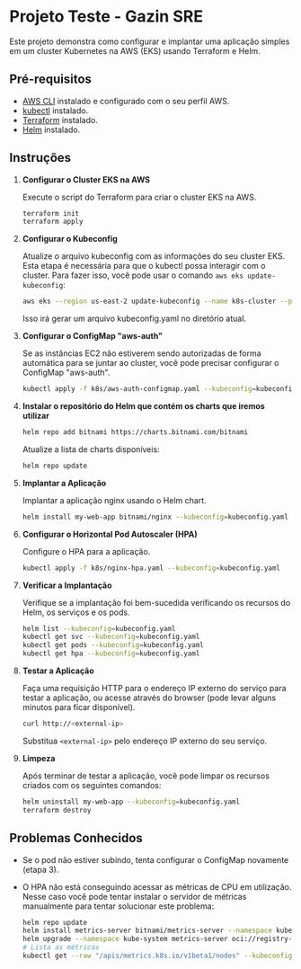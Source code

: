 # Projeto Teste - Gazin SRE

Este projeto demonstra como configurar e implantar uma aplicação simples em um cluster Kubernetes na AWS (EKS) usando Terraform e Helm.

## Pré-requisitos

- [AWS CLI](https://aws.amazon.com/cli/) instalado e configurado com o seu perfil AWS.
- [kubectl](https://kubernetes.io/docs/tasks/tools/install-kubectl/) instalado.
- [Terraform](https://learn.hashicorp.com/tutorials/terraform/install-cli) instalado.
- [Helm](https://helm.sh/docs/intro/install/) instalado.

## Instruções

1. **Configurar o Cluster EKS na AWS**

    Execute o script do Terraform para criar o cluster EKS na AWS.

    ```bash
    terraform init
    terraform apply
    ```

2. **Configurar o Kubeconfig**

    Atualize o arquivo kubeconfig com as informações do seu cluster EKS. Esta etapa é necessária para que o kubectl possa interagir com o cluster. Para fazer isso, você pode usar o comando `aws eks update-kubeconfig`:

    ```bash
    aws eks --region us-east-2 update-kubeconfig --name k8s-cluster --profile gazin --kubeconfig kubeconfig.yaml
    ```

    Isso irá gerar um arquivo kubeconfig.yaml no diretório atual.

3. **Configurar o ConfigMap "aws-auth"**

    Se as instâncias EC2 não estiverem sendo autorizadas de forma automática para se juntar ao cluster, você pode precisar configurar o ConfigMap "aws-auth".

    ```bash
    kubectl apply -f k8s/aws-auth-configmap.yaml --kubeconfig=kubeconfig.yaml
    ```

4. **Instalar o repositório do Helm que contém os charts que iremos utilizar**

    ```bash
    helm repo add bitnami https://charts.bitnami.com/bitnami
    ```

    Atualize a lista de charts disponíveis:

    ```bash
    helm repo update
    ```

5. **Implantar a Aplicação**

    Implantar a aplicação nginx usando o Helm chart.

    ```bash
    helm install my-web-app bitnami/nginx --kubeconfig=kubeconfig.yaml
    ```

6. **Configurar o Horizontal Pod Autoscaler (HPA)**

    Configure o HPA para a aplicação.

    ```bash
    kubectl apply -f k8s/nginx-hpa.yaml --kubeconfig=kubeconfig.yaml
    ```

7. **Verificar a Implantação**

    Verifique se a implantação foi bem-sucedida verificando os recursos do Helm, os serviços e os pods.

    ```bash
    helm list --kubeconfig=kubeconfig.yaml
    kubectl get svc --kubeconfig=kubeconfig.yaml
    kubectl get pods --kubeconfig=kubeconfig.yaml
    kubectl get hpa --kubeconfig=kubeconfig.yaml
    ```

8. **Testar a Aplicação**

    Faça uma requisição HTTP para o endereço IP externo do serviço para testar a aplicação, ou acesse através do browser (pode levar alguns minutos para ficar disponível).

    ```bash
    curl http://<external-ip>
    ```

    Substitua `<external-ip>` pelo endereço IP externo do seu serviço.

9. **Limpeza**

    Após terminar de testar a aplicação, você pode limpar os recursos criados com os seguintes comandos:

    ```bash
    helm uninstall my-web-app --kubeconfig=kubeconfig.yaml
    terraform destroy
    ```

## Problemas Conhecidos

- Se o pod não estiver subindo, tenta configurar o ConfigMap novamente (etapa 3).
- O HPA não está conseguindo acessar as métricas de CPU em utilização. Nesse caso você pode tentar instalar o servidor de métricas manualmente para tentar solucionar este problema:

    ```bash
    helm repo update
    helm install metrics-server bitnami/metrics-server --namespace kube-system --kubeconfig=kubeconfig.yaml
    helm upgrade --namespace kube-system metrics-server oci://registry-1.docker.io/bitnamicharts/metrics-server --set apiService.create=true --kubeconfig=kubeconfig.yaml
    # Lista as métricas
    kubectl get --raw "/apis/metrics.k8s.io/v1beta1/nodes" --kubeconfig=kubeconfig.yaml
    ```